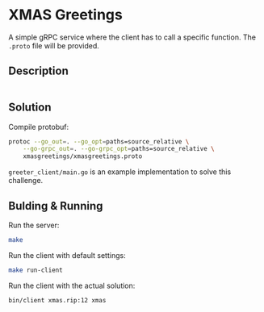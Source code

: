 # XMAS Greetings

A simple gRPC service where the client has to call a specific function. The `.proto` file will be provided.

## Description

```html

```

## Solution

Compile protobuf:

```bash
protoc --go_out=. --go_opt=paths=source_relative \
    --go-grpc_out=. --go-grpc_opt=paths=source_relative \
    xmasgreetings/xmasgreetings.proto
```

`greeter_client/main.go` is an example implementation to solve this challenge.

## Bulding & Running

Run the server:

```bash
make
```

Run the client with default settings:

```bash
make run-client
```

Run the client with the actual solution:

```bash
bin/client xmas.rip:12 xmas
```